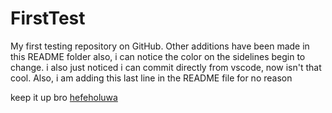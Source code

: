 # FirstTest

My first testing repository on GitHub.
Other additions have been made in this README folder
also, i can notice the color on the sidelines begin to change.
i also just noticed i can commit directly from vscode, now isn't that cool.
Also, i am adding this last line in the README file for no reason

keep it up bro [hefeholuwa](github.com/hefeholuwa)
